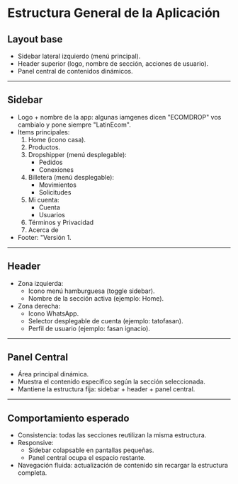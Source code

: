 # Estructura General de la Aplicación

## Layout base
- Sidebar lateral izquierdo (menú principal).
- Header superior (logo, nombre de sección, acciones de usuario).
- Panel central de contenidos dinámicos.

---

## Sidebar
- Logo + nombre de la app: algunas iamgenes dicen "ECOMDROP" vos cambialo y pone siempre "LatinEcom".
- Items principales:
  1. Home (icono casa).
  2. Productos.
  3. Dropshipper (menú desplegable):
     - Pedidos
     - Conexiones
  4. Billetera (menú desplegable):
     - Movimientos
     - Solicitudes
  5. Mi cuenta:
     - Cuenta
     - Usuarios
  6. Términos y Privacidad
  7. Acerca de
- Footer: "Versión 1.

---

## Header
- Zona izquierda:
  - Icono menú hamburguesa (toggle sidebar).
  - Nombre de la sección activa (ejemplo: Home).
- Zona derecha:
  - Icono WhatsApp.
  - Selector desplegable de cuenta (ejemplo: tatofasan).
  - Perfil de usuario (ejemplo: fasan ignacio).

---

## Panel Central
- Área principal dinámica.
- Muestra el contenido específico según la sección seleccionada.
- Mantiene la estructura fija: sidebar + header + panel central.

---

## Comportamiento esperado
- Consistencia: todas las secciones reutilizan la misma estructura.
- Responsive:
  - Sidebar colapsable en pantallas pequeñas.
  - Panel central ocupa el espacio restante.
- Navegación fluida: actualización de contenido sin recargar la estructura completa.
